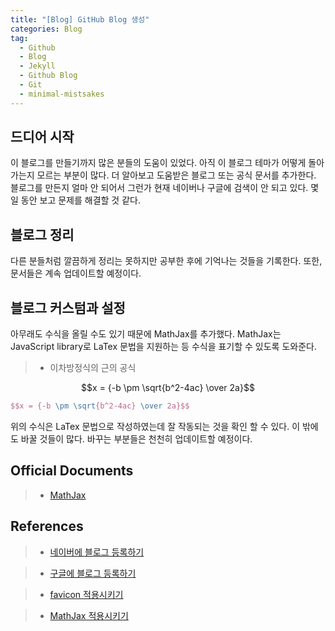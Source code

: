 ```yaml
---  
title: "[Blog] GitHub Blog 생성"  
categories: Blog  
tag:
  - Github
  - Blog
  - Jekyll
  - Github Blog
  - Git
  - minimal-mistsakes
---  
```


## 드디어 시작

이 블로그를 만들기까지 많은 분들의 도움이 있었다. 아직 이 블로그 테마가 어떻게 돌아가는지 모르는 부분이 많다. 더 알아보고 도움받은 블로그 또는 공식 문서를 추가한다. 블로그를 만든지 얼마 안 되어서 그런가 현재 네이버나 구글에 검색이 안 되고 있다. 몇 일 동안 보고 문제를 해결할 것 같다. 

## 블로그 정리

다른 분들처럼 깔끔하게 정리는 못하지만 공부한 후에 기억나는 것들을 기록한다. 또한, 문서들은 계속 업데이트할 예정이다.

## 블로그 커스텀과 설정

아무래도 수식을 올릴 수도 있기 때문에  MathJax를 추가했다. MathJax는 JavaScript library로 LaTex 문법을 지원하는 등 수식을 표기할 수 있도록 도와준다. 

>- 이차방정식의 근의 공식

$$x = {-b \pm \sqrt{b^2-4ac} \over 2a}$$

```latex
$$x = {-b \pm \sqrt{b^2-4ac} \over 2a}$$
```


위의 수식은 LaTex 문법으로 작성하였는데 잘 작동되는 것을 확인 할 수 있다.
이 밖에도 바꿀 것들이 많다. 바꾸는 부분들은 천천히 업데이트할 예정이다.

## Official Documents

>- [MathJax](https://www.mathjax.org/)

## References

>- [네이버에 블로그 등록하기](https://gmlwjd9405.github.io/2017/10/21/include-blog-in-a-NaverSearchEngine.html)

>- [구글에 블로그 등록하기](https://gmlwjd9405.github.io/2017/10/20/include-blog-in-a-GoogleSearchEngine.html)

>- [favicon 적용시키기](https://ansohxxn.github.io/blog/favicon/)

>- [MathJax 적용시키기](https://ansohxxn.github.io/blog/math-equation/)


